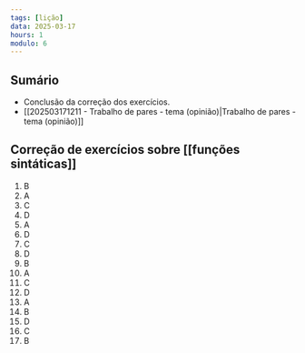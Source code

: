```yaml
---
tags: [lição]
data: 2025-03-17
hours: 1
modulo: 6
---
```


## Sumário
- Conclusão da correção dos exercícios.
- [[202503171211 - Trabalho de pares - tema (opinião)|Trabalho de pares - tema (opinião)]]

## Correção de exercícios sobre [[funções sintáticas]]

1. B
2. A
3. C
4. D
5. A
6. D
7. C
8. D
9. B
10. A
11. C
12. D
13. A
14. B
15. D
16. C
17. B
